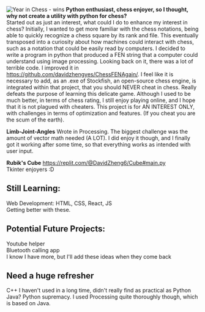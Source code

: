 ![Year in Chess - wins](https://github.com/davidzhengyes/davidzhengyes/assets/81645746/27f361c1-34ef-41bb-925a-2be2e758c737)
**Python enthusiast, chess enjoyer, so I thought, why not create a utility with python for chess?**
<br>
Started out as just an interest, what could I do to enhance my interest in chess? Initially, I wanted to get more familiar with the chess notations, being able to quickly recognize a chess square by its rank and file. This eventually transposed into a curiosity about how machines could interact with chess, such as a notation that could be easily read by computers. I decided to write a program in python that produced a FEN string that a computer could understand using image processing. Looking back on it, there was a lot of terrible code. I improved it in https://github.com/davidzhengyes/ChessFENAgain/. I feel like it is necessary to add, as an .exe of Stockfish, an open-source chess engine, is integrated within that project, that you should NEVER cheat in chess. Really defeats the purpose of learning this delicate game. Although I used to be much better, in terms of chess rating, I still enjoy playing online, and I hope that it is not plagued with cheaters. This project is for AN INTEREST ONLY, with challenges in terms of optimization and features. (If you cheat you are the scum of the earth).

**Limb-Joint-Angles**
Wrote in Processing. The biggest challenge was the amount of vector math needed (A LOT). I did enjoy it though, and I finally got it working after some time, so that everything works as intended with user input.

**Rubik's Cube**
https://replit.com/@DavidZheng6/Cube#main.py
<br>
Tkinter enjoyers :D

## Still Learning:
Web Development: HTML, CSS, React, JS
<br>
Getting better with these.

## Potential Future Projects:
Youtube helper
<br>
Bluetooth calling app
<br> I know I have more, but I'll add these ideas when they come back

## Need a huge refresher
C++ I haven't used in a long time, didn't really find as practical as Python
<br>
Java? Python supremacy. I used Processing quite thoroughly though, which is based on Java.
